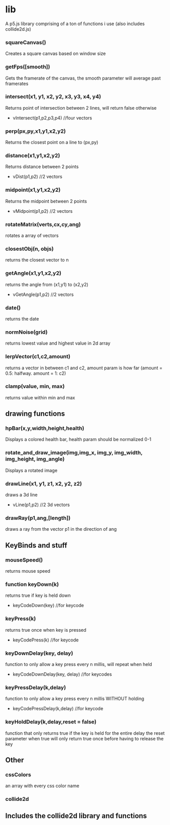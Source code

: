 # lib
A p5.js library comprising of a ton of functions i use (also includes collide2d.js)
<script src="https://cdn.jsdelivr.net/gh/Vetronuss/lib/lib.js"></script>
### squareCanvas()
Creates a square canvas based on window size
### getFps([smooth])
Gets the framerate of the canvas, the smooth parameter will average past framerates
### intersect(x1, y1, x2, y2, x3, y3, x4, y4)
Returns point of intersection between 2 lines, will return false otherwise
- vIntersect(p1,p2,p3,p4) //four vectors
### perp(px,py,x1,y1,x2,y2)
Returns the closest point on a line to (px,py)
### distance(x1,y1,x2,y2)
Returns distance between 2 points
- vDist(p1,p2) //2 vectors
### midpoint(x1,y1,x2,y2)
Returns the midpoint between 2 points
- vMidpoint(p1,p2) //2 vectors
### rotateMatrix(verts,cx,cy,ang)
rotates a array of vectors
### closestObj(n, objs)
returns the closest vector to n
### getAngle(x1,y1,x2,y2)
returns the angle from (x1,y1) to (x2,y2)
- vGetAngle(p1,p2) //2 vectors
### date()
returns the date
### normNoise(grid)
returns lowest value and highest value in 2d array
### lerpVector(c1,c2,amount)
returns a vector in between c1 and c2, amount param is how far (amount = 0.5: halfway. amount = 1: c2)
### clamp(value, min, max)
returns value within min and max
## drawing functions
### hpBar(x,y,width,height,health)
Displays a colored health bar, health param should be normalized 0-1
### rotate_and_draw_image(img,img_x, img_y, img_width, img_height, img_angle)
Displays a rotated image
### drawLine(x1, y1, z1, x2, y2, z2)
draws a 3d line
- vLine(p1,p2) //2 3d vectors
### drawRay(p1,ang,[length])
draws a ray from the vector p1 in the direction of ang
## KeyBinds and stuff
### mouseSpeed()
returns mouse speed
### function keyDown(k)
returns true if key is held down
- keyCodeDown(key) //for keycode
### keyPress(k)
returns true once when key is pressed
- keyCodePress(k) //for keycode
### keyDownDelay(key, delay)
function to only allow a key press every n millis, will repeat when held
- keyCodeDownDelay(key, delay) //for keycodes
### keyPressDelay(k,delay)
function to only allow a key press every n millis WITHOUT holding
- keyCodePressDelay(k,delay) //for keycode
### keyHoldDelay(k,delay,reset = false)
function that only returns true if the key is held for the entire delay
the reset parameter when true will only return true once before having to release the key
## Other
### cssColors
an array with every css color name
### collide2d
Includes the collide2d library and functions
---
